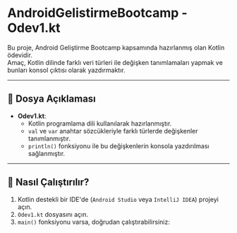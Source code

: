 # AndroidGelistirmeBootcamp - Odev1.kt

Bu proje, Android Geliştirme Bootcamp kapsamında hazırlanmış olan Kotlin ödevidir.  
Amaç, Kotlin dilinde farklı veri türleri ile değişken tanımlamaları yapmak ve bunları konsol çıktısı olarak yazdırmaktır.

---

## 📁 Dosya Açıklaması

- **Odev1.kt**: 
  - Kotlin programlama dili kullanılarak hazırlanmıştır.
  - `val` ve `var` anahtar sözcükleriyle farklı türlerde değişkenler tanımlanmıştır.
  - `println()` fonksiyonu ile bu değişkenlerin konsola yazdırılması sağlanmıştır.

---


## 🚀 Nasıl Çalıştırılır?

1. Kotlin destekli bir IDE'de (`Android Studio` veya `IntelliJ IDEA`) projeyi açın.
2. `Odev1.kt` dosyasını açın.
3. `main()` fonksiyonu varsa, doğrudan çalıştırabilirsiniz:
